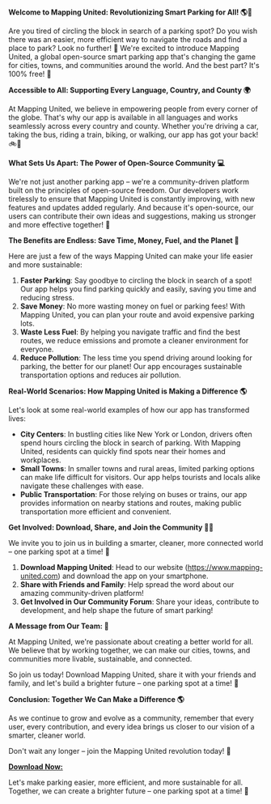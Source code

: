 **Welcome to Mapping United: Revolutionizing Smart Parking for All! 🌎🚗**

Are you tired of circling the block in search of a parking spot? Do you wish there was an easier, more efficient way to navigate the roads and find a place to park? Look no further! 🙌 We're excited to introduce Mapping United, a global open-source smart parking app that's changing the game for cities, towns, and communities around the world. And the best part? It's 100% free! 💸

**Accessible to All: Supporting Every Language, Country, and County 🌍**

At Mapping United, we believe in empowering people from every corner of the globe. That's why our app is available in all languages and works seamlessly across every country and county. Whether you're driving a car, taking the bus, riding a train, biking, or walking, our app has got your back! 🚲🚌

**What Sets Us Apart: The Power of Open-Source Community 💻**

We're not just another parking app – we're a community-driven platform built on the principles of open-source freedom. Our developers work tirelessly to ensure that Mapping United is constantly improving, with new features and updates added regularly. And because it's open-source, our users can contribute their own ideas and suggestions, making us stronger and more effective together! 🤝

**The Benefits are Endless: Save Time, Money, Fuel, and the Planet 🌟**

Here are just a few of the ways Mapping United can make your life easier and more sustainable:

1. **Faster Parking**: Say goodbye to circling the block in search of a spot! Our app helps you find parking quickly and easily, saving you time and reducing stress.
2. **Save Money**: No more wasting money on fuel or parking fees! With Mapping United, you can plan your route and avoid expensive parking lots.
3. **Waste Less Fuel**: By helping you navigate traffic and find the best routes, we reduce emissions and promote a cleaner environment for everyone.
4. **Reduce Pollution**: The less time you spend driving around looking for parking, the better for our planet! Our app encourages sustainable transportation options and reduces air pollution.

**Real-World Scenarios: How Mapping United is Making a Difference 🌎**

Let's look at some real-world examples of how our app has transformed lives:

* **City Centers**: In bustling cities like New York or London, drivers often spend hours circling the block in search of parking. With Mapping United, residents can quickly find spots near their homes and workplaces.
* **Small Towns**: In smaller towns and rural areas, limited parking options can make life difficult for visitors. Our app helps tourists and locals alike navigate these challenges with ease.
* **Public Transportation**: For those relying on buses or trains, our app provides information on nearby stations and routes, making public transportation more efficient and convenient.

**Get Involved: Download, Share, and Join the Community 📱👫**

We invite you to join us in building a smarter, cleaner, more connected world – one parking spot at a time! 🌟

1. **Download Mapping United**: Head to our website (https://www.mapping-united.com) and download the app on your smartphone.
2. **Share with Friends and Family**: Help spread the word about our amazing community-driven platform!
3. **Get Involved in Our Community Forum**: Share your ideas, contribute to development, and help shape the future of smart parking!

**A Message from Our Team: 🙏**

At Mapping United, we're passionate about creating a better world for all. We believe that by working together, we can make our cities, towns, and communities more livable, sustainable, and connected.

So join us today! Download Mapping United, share it with your friends and family, and let's build a brighter future – one parking spot at a time! 🌟

**Conclusion: Together We Can Make a Difference 🌎**

As we continue to grow and evolve as a community, remember that every user, every contribution, and every idea brings us closer to our vision of a smarter, cleaner world.

Don't wait any longer – join the Mapping United revolution today! 💪

[**Download Now:**](https://www.mapping-united.com)

Let's make parking easier, more efficient, and more sustainable for all. Together, we can create a brighter future – one parking spot at a time! 🌟